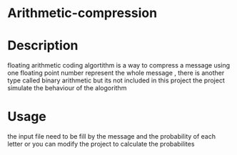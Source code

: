 # Arithmetic-compression
# Description
floating arithmetic coding algortithm is a way to compress a message using one floating point number represent the whole message 
, there is another type called binary arithmetic but its not included in this project 
the project simulate the behaviour of the alogorithm 
# Usage
the input file need to be fill by the message and the probability of each letter 
or you can modify the project to calculate the probabilites
